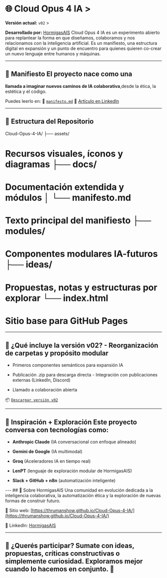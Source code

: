 # 🌐 Cloud Opus 4 IA > 

**Versión actual:** `v02` > 

**Desarrollado por:** [HormigasAIS](https://www.linkedin.com/company/hormigasais) Cloud Opus 4 IA es un experimento abierto para replantear la forma en que diseñamos, colaboramos y nos relacionamos con la inteligencia artificial. 
Es un manifiesto, una estructura digital en expansión y un punto de encuentro para quienes quieren co-crear un nuevo lenguaje entre humanos y máquinas. 

--- 

## 🧭 Manifiesto El proyecto nace como una 

**llamada a imaginar nuevos caminos de IA colaborativa**,desde la ética, la estética y el código. 

Puedes leerlo en: 
📜 [`manifesto.md`](./docs/manifesto.md) 📰 [Artículo en LinkedIn](https://www.linkedin.com/pulse/cloud-opus-4-ia-el-manifiesto-de-una-nueva-era-digital-hormigasais-9xt6f) 

--- 

## 📁 Estructura del Repositorio 

Cloud-Opus-4-IA/ ├── assets/ 
# Recursos visuales, íconos y diagramas ├── docs/ 
# Documentación extendida y módulos │ └── manifesto.md 
# Texto principal del manifiesto ├── modules/ 
# Componentes modulares IA-futuros ├── ideas/ 
# Propuestas, notas y estructuras por explorar └── index.html 
# Sitio base para GitHub Pages 

--- 

## 🚀 ¿Qué incluye la versión v02? - Reorganización de carpetas y propósito modular 

- Primeros componentes semánticos para expansión IA 

- Publicación .zip para descarga directa - Integración con publicaciones externas (LinkedIn, Discord) 

- Llamado a colaboración abierta 

📦 [`Descargar versión v02`](https://github.com/Thrumanshow/Cloud-Opus-4-IA/releases) 

--- 

## 🧠 Inspiración + Exploración Este proyecto conversa con tecnologías como: 

- **Anthropic Claude** (IA conversacional con enfoque alineado) 

- **Gemini de Google** (IA multimodal) 

- **Groq** (Aceleradores IA en tiempo real) 

- **LenPT** (lenguaje de exploración modular de HormigasAIS) 

- **Slack + GitHub + n8n** (automatización inteligente) 

--- ## 🐜 Sobre HormigasAIS Una comunidad en evolución dedicada a la inteligencia colaborativa, la automatización ética y la exploración de nuevas formas de construir futuro. 

📎 Sitio web: [https://thrumanshow.github.io/Cloud-Opus-4-IA/](https://thrumanshow.github.io/Cloud-Opus-4-IA/) 

👥 LinkedIn: [HormigasAIS](https://www.linkedin.com/company/hormigasais) 

--- 

## 🤝 ¿Querés participar? Sumate con ideas, propuestas, críticas constructivas o simplemente curiosidad. Exploramos mejor cuando lo hacemos en conjunto. 🌱 
